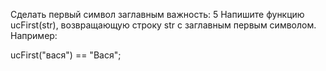Сделать первый символ заглавным
важность: 5
Напишите функцию ucFirst(str), возвращающую строку str с заглавным первым символом. Например:

ucFirst("вася") == "Вася";